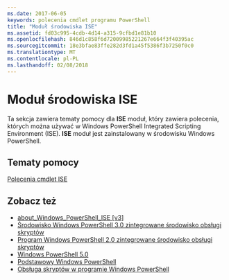 ```yaml
---
ms.date: 2017-06-05
keywords: polecenia cmdlet programu PowerShell
title: "Moduł środowiska ISE"
ms.assetid: fd03c995-4cdb-4d14-a315-9cfbd1e81b10
ms.openlocfilehash: 846d1c858f6d72009985221267e664f3f40395ac
ms.sourcegitcommit: 18e3bfae83ffe282d3fd1a45f5386f3b7250f0c0
ms.translationtype: MT
ms.contentlocale: pl-PL
ms.lasthandoff: 02/08/2018
---
```

# <a name="ise-module"></a>Moduł środowiska ISE
Ta sekcja zawiera tematy pomocy dla **ISE** moduł, który zawiera polecenia, których można używać w Windows PowerShell Integrated Scripting Environment (ISE). **ISE** moduł jest zainstalowany w środowisku Windows PowerShell.

## <a name="help-topics"></a>Tematy pomocy
[Polecenia cmdlet ISE](http://go.microsoft.com/fwlink/?LinkID=254686)

## <a name="see-also"></a>Zobacz też
- [about_Windows_PowerShell_ISE [v3]](https://technet.microsoft.com/en-us/library/dfa54d47-60c6-4fff-8197-c747e8d411bb)
- [Środowisko Windows PowerShell 3.0 zintegrowane środowisko obsługi skryptów](http://go.microsoft.com/fwlink/?LinkId=254681)
- [Program Windows PowerShell 2.0 zintegrowane środowisko obsługi skryptów](http://go.microsoft.com/fwlink/?LinkID=238569)
- [Windows PowerShell 5.0](../../whats-new/What-s-New-in-Windows-PowerShell-50.md)
- [Podstawowy Windows PowerShell](https://technet.microsoft.com/en-us/library/4b75f1e4-f327-48f3-92ab-bf5435094d41)
- [Obsługa skryptów w programie Windows PowerShell](../../getting-started/fundamental/Scripting-with-Windows-PowerShell.md)

